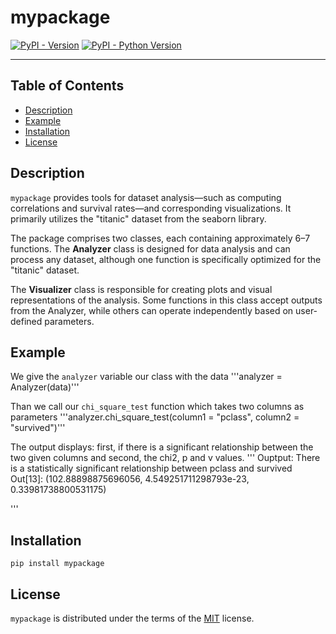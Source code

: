 # mypackage

[![PyPI - Version](https://img.shields.io/pypi/v/mypackage.svg)](https://pypi.org/project/mypackage)
[![PyPI - Python Version](https://img.shields.io/pypi/pyversions/mypackage.svg)](https://pypi.org/project/mypackage)

-----

## Table of Contents

- [Description](#description)
- [Example](#example)
- [Installation](#installation)
- [License](#license)

## Description
`mypackage` provides tools for dataset analysis—such as computing correlations and survival rates—and corresponding visualizations. It primarily utilizes the "titanic" dataset from the seaborn library.

The package comprises two classes, each containing approximately 6–7 functions. The **Analyzer** class is designed for data analysis and can process any dataset, although one function is specifically optimized for the "titanic" dataset.

The **Visualizer** class is responsible for creating plots and visual representations of the analysis. Some functions in this class accept outputs from the Analyzer, while others can operate independently based on user-defined parameters.


## Example
We give the `analyzer` variable our class with the data
'''analyzer = Analyzer(data)'''

Than we call our `chi_square_test` function which takes two columns as parameters
'''analyzer.chi_square_test(column1 = "pclass", column2 = "survived")'''

The output displays: first, if there is a significant relationship between the two given columns and second, the chi2, p and v values.
'''
Ouptput:
There is a statistically significant relationship between pclass and survived
Out[13]: (102.88898875696056, 4.549251711298793e-23, 0.33981738800531175)

'''

## Installation

```console
pip install mypackage
```

## License

`mypackage` is distributed under the terms of the [MIT](https://spdx.org/licenses/MIT.html) license.
